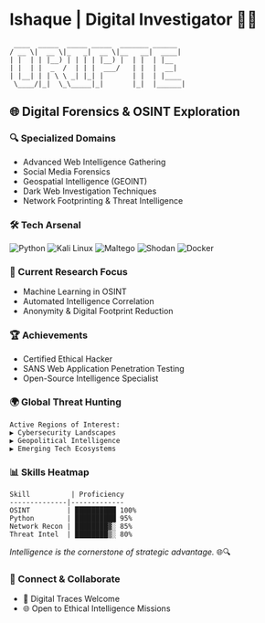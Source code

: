 # Ishaque | Digital Investigator 🕵️‍♂️

```ascii
 ____  _____  _____ _____  _______ ______ 
/ __ \|  __ \|_   _|  __ \|__   __|  ____|
| |  | | |__) | | | | |__) |  | |  | |__   
| |  | |  _  /  | | |  ___/   | |  |  __|  
| |__| | | \ \ _| |_| |       | |  | |____ 
 \____/|_|  \_\_____|_|       |_|  |______|
```

## 🌐 Digital Forensics & OSINT Exploration

### 🔍 Specialized Domains
- Advanced Web Intelligence Gathering
- Social Media Forensics
- Geospatial Intelligence (GEOINT)
- Dark Web Investigation Techniques
- Network Footprinting & Threat Intelligence

### 🛠️ Tech Arsenal
![Python](https://img.shields.io/badge/-Python-000?&logo=Python)
![Kali Linux](https://img.shields.io/badge/-Kali_Linux-000?&logo=Kali-Linux)
![Maltego](https://img.shields.io/badge/-Maltego-000?&logo=data:image/png;base64,...)
![Shodan](https://img.shields.io/badge/-Shodan-000?&logo=data:image/png;...)
![Docker](https://img.shields.io/badge/-Docker-000?&logo=Docker)

### 🎯 Current Research Focus
- Machine Learning in OSINT
- Automated Intelligence Correlation
- Anonymity & Digital Footprint Reduction

### 🏆 Achievements
- Certified Ethical Hacker
- SANS Web Application Penetration Testing
- Open-Source Intelligence Specialist

### 🌍 Global Threat Hunting
```
Active Regions of Interest:
▶ Cybersecurity Landscapes
▶ Geopolitical Intelligence
▶ Emerging Tech Ecosystems
```

### 📊 Skills Heatmap
```
Skill          | Proficiency
--------------|-------------
OSINT         | ██████████ 100%
Python        | ██████████ 95%
Network Recon | ████████▓░ 85%
Threat Intel  | ████████▒░ 80%
```

*Intelligence is the cornerstone of strategic advantage.* 🌐🔍

### 🔗 Connect & Collaborate
- 📧 Digital Traces Welcome
- 🌐 Open to Ethical Intelligence Missions
